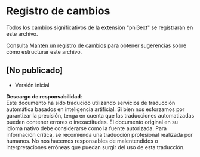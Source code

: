 # Registro de cambios

Todos los cambios significativos de la extensión "phi3ext" se registrarán en este archivo.

Consulta [Mantén un registro de cambios](http://keepachangelog.com/) para obtener sugerencias sobre cómo estructurar este archivo.

## [No publicado]

- Versión inicial

**Descargo de responsabilidad**:  
Este documento ha sido traducido utilizando servicios de traducción automática basados en inteligencia artificial. Si bien nos esforzamos por garantizar la precisión, tenga en cuenta que las traducciones automatizadas pueden contener errores o inexactitudes. El documento original en su idioma nativo debe considerarse como la fuente autorizada. Para información crítica, se recomienda una traducción profesional realizada por humanos. No nos hacemos responsables de malentendidos o interpretaciones erróneas que puedan surgir del uso de esta traducción.